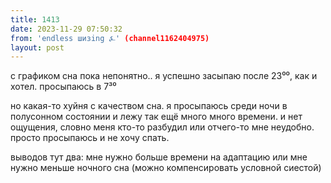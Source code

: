 ```yaml
---
title: 1413
date: 2023-11-29 07:50:32
from: 'endless шизing ⍼' (channel1162404975)
layout: post
---
```


с графиком сна пока непонятно.. я успешно засыпаю после 23⁰⁰, как и хотел. просыпаюсь в 7³⁰

но какая-то хуйня с качеством сна. я просыпаюсь среди ночи в полусонном состоянии и лежу так ещё много много времени. и нет ощущения, словно меня кто-то разбудил или отчего-то мне неудобно. просто просыпаюсь и не хочу спать.

выводов тут два:
мне нужно больше времени на адаптацию
или
мне нужно меньше ночного сна (можно компенсировать условной сиестой)
